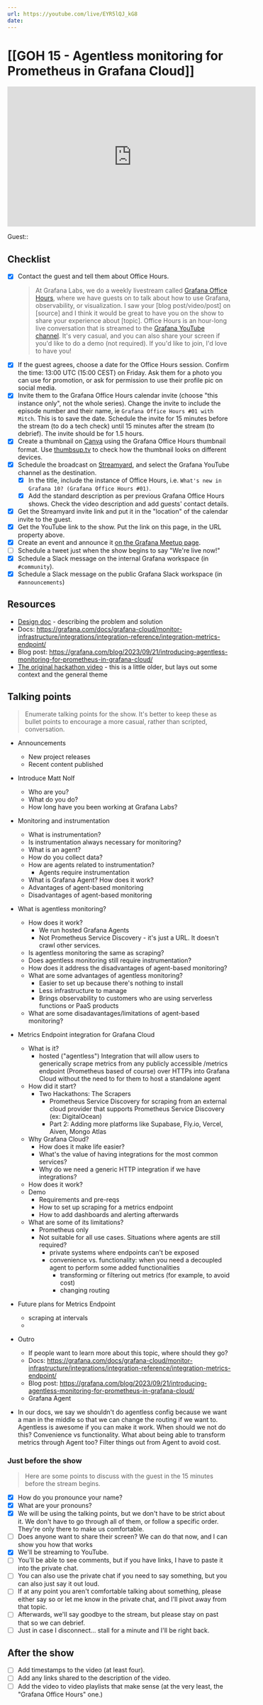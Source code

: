 ```yaml
---
url: https://youtube.com/live/EYR5lQJ_kG8
date:
---
```

# [[GOH 15 - Agentless monitoring for Prometheus in Grafana Cloud]]

<iframe width="560" height="315" src="https://www.youtube.com/embed/" title="YouTube video player" frameborder="0" allow="accelerometer; autoplay; clipboard-write; encrypted-media; gyroscope; picture-in-picture" allowfullscreen></iframe>

Guest:: 

## Checklist

- [x] Contact the guest and tell them about Office Hours.
	> At Grafana Labs, we do a weekly livestream called [Grafana Office Hours](https://www.youtube.com/watch?v=uk7NoagbJ28&list=PLDGkOdUX1Ujrrse-cdj20RRah9hyHdxBu), where we have guests on to talk about how to use Grafana, observability, or visualization. I saw your [blog post/video/post] on [source] and I think it would be great to have you on the show to share your experience about [topic].
	Office Hours is an hour-long live conversation that is streamed to the [Grafana YouTube channel](https://youtube.com/@grafana). It's very casual, and you can also share your screen if you'd like to do a demo (not required). If you'd like to join, I'd love to have you! 
- [x] If the guest agrees, choose a date for the Office Hours session. Confirm the time: 13:00 UTC (15:00 CEST) on Friday. Ask them for a photo you can use for promotion, or ask for permission to use their profile pic on social media.
- [x] Invite them to the Grafana Office Hours calendar invite (choose "this instance only", not the whole series). Change the invite to include the episode number and their name, ie `Grafana Office Hours #01 with Mitch`. This is to save the date. Schedule the invite for 15 minutes before the stream (to do a tech check) until 15 minutes after the stream (to debrief). The invite should be for 1.5 hours.
- [x] Create a thumbnail on [Canva](https://canva.com) using the Grafana Office Hours thumbnail format. Use [thumbsup.tv](https://thumbsup.tv) to check how the thumbnail looks on different devices.
- [x] Schedule the broadcast on [Streamyard](https://streamyard.com), and select the Grafana YouTube channel as the destination.
	- [x] In the title, include the instance of Office Hours, i.e. `What's new in Grafana 10? (Grafana Office Hours #01)`.
	- [x] Add the standard description as per previous Grafana Office Hours shows. Check the video description and add guests' contact details.
- [x] Get the Streamyard invite link and put it in the "location" of the calendar invite to the guest.
- [x] Get the YouTube link to the show. Put the link on this page, in the URL property above.
- [x] Create an event and announce it [on the Grafana Meetup page](https://www.meetup.com/grafana-friends-virtual-meetup-group/).
- [ ] Schedule a tweet just when the show begins to say "We're live now!"
- [x] Schedule a Slack message on the internal Grafana workspace (in `#community`).
- [x] Schedule a Slack message on the public Grafana Slack workspace (in `#announcements`)

## Resources

- [Design doc](https://docs.google.com/document/d/1_gnpPA00ZsxCpoaRwOPGIAp92bsPmNkRqFEAkVAL_H0/edit#heading=h.5sybau7waq2q) - describing the problem and solution
- Docs: https://grafana.com/docs/grafana-cloud/monitor-infrastructure/integrations/integration-reference/integration-metrics-endpoint/
- Blog post: https://grafana.com/blog/2023/09/21/introducing-agentless-monitoring-for-prometheus-in-grafana-cloud/
- [The original hackathon video](https://raintank-corp.slack.com/archives/C04T3F5GCF3/p1679077709938139) - this is a little older, but lays out some context and the general theme

## Talking points

> Enumerate talking points for the show. It's better to keep these as bullet points to encourage a more casual, rather than scripted, conversation.

- Announcements
	- New project releases
	- Recent content published
- Introduce Matt Nolf
	- Who are you?
	- What do you do?
	- How long have you been working at Grafana Labs?
- Monitoring and instrumentation
	- What is instrumentation?
	- Is instrumentation always necessary for monitoring?
	- What is an agent?
	- How do you collect data?
	- How are agents related to instrumentation?
		- Agents require instrumentation
	- What is Grafana Agent? How does it work?
	- Advantages of agent-based monitoring
	- Disadvantages of agent-based monitoring
- What is agentless monitoring?
	- How does it work?
		- We run hosted Grafana Agents
		- Not Prometheus Service Discovery - it's just a URL. It doesn't crawl other services.
	- Is agentless monitoring the same as scraping?
	- Does agentless monitoring still require instrumentation?
	- How does it address the disadvantages of agent-based monitoring?
	- What are some advantages of agentless monitoring?
		- Easier to set up because there's nothing to install
		- Less infrastructure to manage
		- Brings observability to customers who are using serverless functions or PaaS products
	- What are some disadavantages/limitations of agent-based monitoring?
- Metrics Endpoint integration for Grafana Cloud
	- What is it?
		- hosted ("agentless") Integration that will allow users to generically scrape metrics from any publicly accessible /metrics endpoint (Prometheus based of course) over HTTPs into Grafana Cloud without the need to for them to host a standalone agent
	- How did it start?
		- Two Hackathons: The Scrapers
			- Prometheus Service Discovery for scraping from an external cloud provider that supports Prometheus Service Discovery (ex: DigitalOcean)
			- Part 2: Adding more platforms like Supabase, Fly.io, Vercel, Aiven, Mongo Atlas
	- Why Grafana Cloud?
		- How does it make life easier?
		- What's the value of having integrations for the most common services?
		- Why do we need a generic HTTP integration if we have integrations?
	- How does it work?
	- Demo
		- Requirements and pre-reqs
		- How to set up scraping for a metrics endpoint
		- How to add dashboards and alerting afterwards
	- What are some of its limitations?
		- Prometheus only
		- Not suitable for all use cases. Situations where agents are still required?
			- private systems where endpoints can't be exposed
			- convenience vs. functionality: when you need a decoupled agent to perform some added functionalities
				- transforming or filtering out metrics (for example, to avoid cost)
				- changing routing
- Future plans for Metrics Endpoint
	- scraping at intervals
	- 
- Outro
	- If people want to learn more about this topic, where should they go?
	- Docs: https://grafana.com/docs/grafana-cloud/monitor-infrastructure/integrations/integration-reference/integration-metrics-endpoint/
	- Blog post: https://grafana.com/blog/2023/09/21/introducing-agentless-monitoring-for-prometheus-in-grafana-cloud/
	- Grafana Agent

- In our docs, we say we shouldn't do agentless config because we want a man in the middle so that we can change the routing if we want to. Agentless is awesome if you can make it work. When should we not do this? Convenience vs functionality. What about being able to transform metrics through Agent too? Filter things out from Agent to avoid cost.

### Just before the show

> Here are some points to discuss with the guest in the 15 minutes before the stream begins.

- [x] How do you pronounce your name?
- [x] What are your pronouns?
- [x] We will be using the talking points, but we don't have to be strict about it. We don't have to go through all of them, or follow a specific order. They're only there to make us comfortable.
- [ ] Does anyone want to share their screen? We can do that now, and I can show you how that works
- [x] We'll be streaming to YouTube.
- [ ] You'll be able to see comments, but if you have links, I have to paste it into the private chat.
- [ ] You can also use the private chat if you need to say something, but you can also just say it out loud.
- [ ] If at any point you aren't comfortable talking about something, please either say so or let me know in the private chat, and I'll pivot away from that topic.
- [ ] Afterwards, we'll say goodbye to the stream, but please stay on past that so we can debrief.
- [ ] Just in case I disconnect... stall for a minute and I'll be right back.

## After the show

- [ ] Add timestamps to the video (at least four).
- [ ] Add any links shared to the description of the video.
- [ ] Add the video to video playlists that make sense (at the very least, the "Grafana Office Hours" one.)